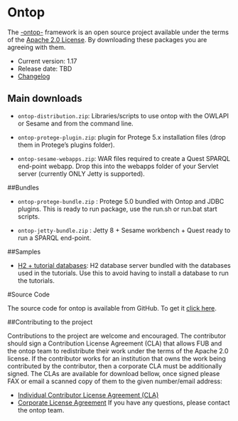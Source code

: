 # Ontop  

The [-ontop-](http://ontop.inf.ubibz.it) framework is an open source project available under the terms of the 
[Apache 2.0 License](http://www.apache.org/licenses/LICENSE-2.0.txt). 
By downloading these packages you are agreeing with them.


* Current version: 1.17
* Release date:  TBD
* [Changelog](https://github.com/ontop/ontop/wiki/OntopReleases)


## Main downloads

- `ontop-distribution.zip`: Libraries/scripts to use ontop with the OWLAPI or Sesame and from the command line.

- `ontop-protege-plugin.zip`: plugin for Protege 5.x installation files (drop them in Protege’s plugins folder).

- `ontop-sesame-webapps.zip`: WAR files required to create a Quest SPARQL end-point webapp. Drop this into the webapps folder of your Servlet server (currently ONLY Jetty is supported).

##Bundles

- `ontop-protege-bundle.zip` : Protege 5.0 bundled with Ontop and JDBC plugins. This is ready to run package, use the run.sh or run.bat start scripts.

- `ontop-jetty-bundle.zip` : Jetty 8 + Sesame workbench + Quest ready to run a SPARQL end-point.

##Samples

- [H2 + tutorial databases](http://obda.inf.unibz.it/files/h2-ontop-050213.zip): H2 database server bundled with the databases used in the tutorials. Use this to avoid having to install a database to run the tutorials.

#Source Code

The source code for ontop is available from GitHub. To get it [click here](https://github.com/ontop). 

##Contributing to the project

Contributions to the project are welcome and encouraged. The contributor should sign a Contribution License Agreement (CLA) that allows FUB and the ontop team to redistribute their work under the terms of the Apache 2.0 license. If the contributor works for an institution that owns the work being contributed by the contributor, then a corporate CLA must be additionally signed. The CLAs are available for download bellow, once signed please FAX or email a scanned copy of them to the given number/email address:

- [Individual Contributor License Agreement (CLA)](https://raw.github.com/ontop/ontop/master/documentation/ontop-cla-2013-11-04.txt)
- [Corporate License Agreement](https://raw.github.com/ontop/ontop/master/documentation/ontop-cla-corporate-2013-11-04.txt)
If you have any questions, please contact the ontop team.



